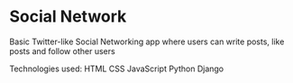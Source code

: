 # Social Network

Basic Twitter-like Social Networking app where users can write posts, like posts and follow other users

Technologies used:
HTML
CSS
JavaScript
Python
Django
